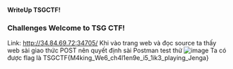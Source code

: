 #### WriteUp TSGCTF! 
### Challenges Welcome to TSG CTF!
Link: http://34.84.69.72:34705/
Khi vào trang web và đọc source ta thấy web sài giao thức POST nên quyết định sài Postman test thử
![image](https://user-images.githubusercontent.com/62945136/135751408-31bcee39-0ca3-46fb-ab30-f39c3edb4827.png)
Ta có được flag là TSGCTF{M4king_We6_ch4l1en9e_i5_1ik3_playing_Jenga}
